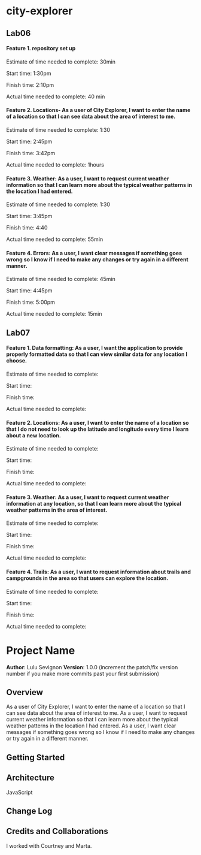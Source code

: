 # city-explorer

## Lab06

#### Feature 1. repository set up

Estimate of time needed to complete: 30min

Start time: 1:30pm

Finish time: 2:10pm

Actual time needed to complete: 40 min

#### Feature 2. Locations- As a user of City Explorer, I want to enter the name of a location so that I can see data about the area of interest to me.

Estimate of time needed to complete: 1:30

Start time: 2:45pm

Finish time: 3:42pm

Actual time needed to complete: 1hours

#### Feature 3. Weather: As a user, I want to request current weather information so that I can learn more about the typical weather patterns in the location I had entered.

Estimate of time needed to complete: 1:30

Start time: 3:45pm

Finish time: 4:40

Actual time needed to complete: 55min

#### Feature 4. Errors: As a user, I want clear messages if something goes wrong so I know if I need to make any changes or try again in a different manner.

Estimate of time needed to complete: 45min

Start time: 4:45pm

Finish time: 5:00pm

Actual time needed to complete: 15min

## Lab07

#### Feature 1. Data formatting: As a user, I want the application to provide properly formatted data so that I can view similar data for any location I choose.

Estimate of time needed to complete:

Start time: 

Finish time: 

Actual time needed to complete: 

#### Feature 2. Locations: As a user, I want to enter the name of a location so that I do not need to look up the latitude and longitude every time I learn about a new location.

Estimate of time needed to complete: 

Start time: 

Finish time: 

Actual time needed to complete: 

#### Feature 3. Weather: As a user, I want to request current weather information at any location, so that I can learn more about the typical weather patterns in the area of interest.

Estimate of time needed to complete: 

Start time: 

Finish time: 

Actual time needed to complete: 

#### Feature 4. Trails: As a user, I want to request information about trails and campgrounds in the area so that users can explore the location.

Estimate of time needed to complete:

Start time:

Finish time: 

Actual time needed to complete: 

# Project Name

**Author**: Lulu Sevignon
**Version**: 1.0.0 (increment the patch/fix version number if you make more commits past your first submission)

## Overview
<!-- Provide a high level overview of what this application is and why you are building it, beyond the fact that it's an assignment for this class. (i.e. What's your problem domain?) -->

 As a user of City Explorer, I want to enter the name of a location so that I can see data about the area of interest to me.
 As a user, I want to request current weather information so that I can learn more about the typical weather patterns in the location I had entered.
 As a user, I want clear messages if something goes wrong so I know if I need to make any changes or try again in a different manner.

## Getting Started
<!-- What are the steps that a user must take in order to build this app on their own machine and get it running? -->


## Architecture
<!-- Provide a detailed description of the application design. What technologies (languages, libraries, etc) you're using, and any other relevant design information. -->

JavaScript

## Change Log
<!-- Use this area to document the iterative changes made to your application as each feature is successfully implemented. Use time stamps. Here's an examples:

01-01-2001 4:59pm - Application now has a fully-functional express server, with a GET route for the location resource. -->

## Credits and Collaborations
<!-- Give credit (and a link) to other people or resources that helped you build this application.-->
I worked with Courtney and Marta.